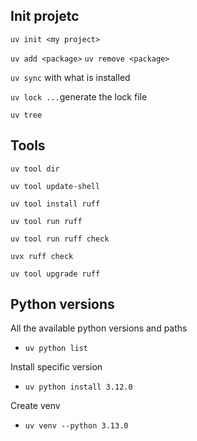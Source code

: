 ## Init projetc
`uv init <my project>`

`uv add <package>`
`uv remove <package>`

`uv sync` with what is installed

`uv lock ...`generate the lock file

`uv tree`


## Tools

`uv tool dir`

`uv tool update-shell`

`uv tool install ruff`
 
`uv tool run ruff`

`uv tool run ruff check`

`uvx ruff check`

`uv tool upgrade ruff`


## Python versions

All the available python versions and paths
- `uv python list`

Install specific version
- `uv python install 3.12.0`

Create venv
- `uv venv --python 3.13.0`